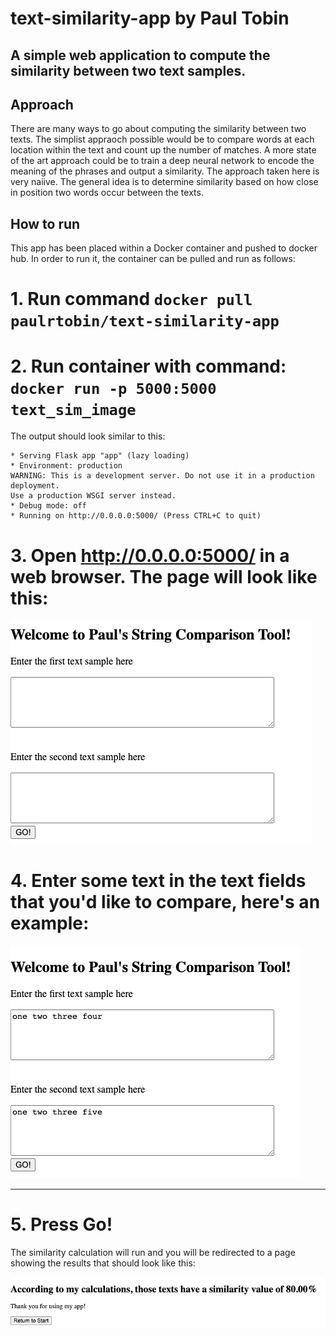 # text-similarity-app by Paul Tobin
## A simple web application to compute the similarity between two text samples. 

## Approach
There are many ways to go about computing the similarity between two texts. The simplist appraoch possible would be to compare words at each location within the text and count up the number of matches. A more state of the art approach could be to train a deep neural network to encode the meaning of the phrases and output a similarity. The approach taken here is very naiive. The general idea is to determine similarity based on how close in position two words occur between the texts. 

## How to run
This app has been placed within a Docker container and pushed to docker hub. In order to run it, the container can be pulled and run as follows: 

# 1. **Run command `docker pull paulrtobin/text-similarity-app`**

# 2. **Run container with command: `docker run -p 5000:5000 text_sim_image`**

The output should look similar to this:

   ```
 * Serving Flask app "app" (lazy loading)
 * Environment: production
   WARNING: This is a development server. Do not use it in a production deployment.
   Use a production WSGI server instead.
 * Debug mode: off
 * Running on http://0.0.0.0:5000/ (Press CTRL+C to quit)
   ```

# 3. **Open http://0.0.0.0:5000/ in a web browser. The page will look like this:** 

![home_image](/docs/Home_page.png)

# 4. **Enter some text in the text fields that you'd like to compare, here's an example:**

![text_image](/docs/Entry_example.png)

-----------------------------------------------------------

# 5. **Press Go!**

The similarity calculation will run and you will be redirected to a page showing the results that should look like this: 

![GitHub Logo](/docs/Results_page.png)
